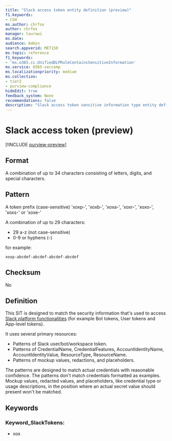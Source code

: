 ```yaml
---
title: "Slack access token entity definition (preview)"
f1.keywords:
- CSH
ms.author: chrfox
author: chrfox
manager: laurawi
ms.date:
audience: Admin
search.appverid: MET150
ms.topic: reference
f1_keywords:
- 'ms.o365.cc.UnifiedDLPRuleContainsSensitiveInformation'
ms.service: O365-seccomp
ms.localizationpriority: medium
ms.collection:
- tier2
- purview-compliance
hideEdit: true
feedback_system: None
recommendations: false
description: "Slack access token sensitive information type entity definition."
---
```


# Slack access token (preview)

[!INCLUDE [purview-preview](../includes/purview-preview.md)]

## Format

A combination of up to 34 characters consisting of letters, digits, and special characters.

## Pattern

A token prefix (case-sensitive) 'xoxp-', 'xoxb-', 'xoxa-', 'xoxr-', 'xoxo-', 'xoxs-' or 'xoxe-'

A combination of up to 29 characters:

- 29 a-z (not case-sensitive)
- 0-9 or hyphens (-)

for example:

`xoxp-abcdef-abcdef-abcdef-abcdef` 

## Checksum

No

## Definition

This SIT is designed to match the security information that's used to access [Slack platform functionalities](https://api.slack.com/docs/token-type) (for example Bot tokens, User tokens and App-level tokens). 

It uses several primary resources:

- Patterns of Slack user/bot/workspace token.
- Patterns of CredentialName, CredentialFeatures, AccountIdentityName, AccountIdentityValue, ResourceType, ResourceName.
- Patterns of mockup values, redactions, and placeholders.

The patterns are designed to match actual credentials with reasonable confidence. The patterns don't match credentials formatted as examples. Mockup values, redacted values, and placeholders, like credential type or usage descriptions, in the position where an actual secret value should present won't be matched.

## Keywords

### Keyword_SlackTokens:

- xox
